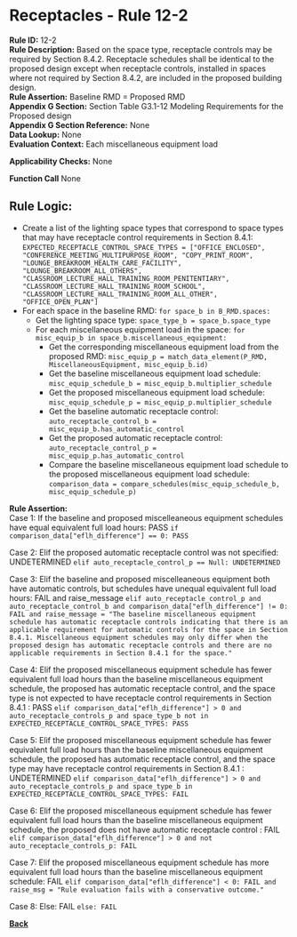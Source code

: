 # Receptacles - Rule 12-2
**Rule ID:** 12-2  
**Rule Description:** Based on the space type, receptacle controls may be required by Section 8.4.2. Receptacle schedules shall be identical to the proposed design except when receptacle controls, installed in spaces where not required by Section 8.4.2, are included in the proposed building design.  
**Rule Assertion:** Baseline RMD = Proposed RMD  
**Appendix G Section:** Section Table G3.1-12 Modeling Requirements for the Proposed design  
**Appendix G Section Reference:** None  
**Data Lookup:** None  
**Evaluation Context:** Each miscellaneous equipment load

**Applicability Checks:** None

**Function Call** None  


## Rule Logic:  
- Create a list of the lighting space types that correspond to space types that may have receptacle control requirements in Section 8.4.1: `EXPECTED_RECEPTACLE_CONTROL_SPACE_TYPES = ["OFFICE_ENCLOSED", "CONFERENCE_MEETING_MULTIPURPOSE_ROOM", "COPY_PRINT_ROOM", "LOUNGE_BREAKROOM_HEALTH_CARE_FACILITY", "LOUNGE_BREAKROOM_ALL_OTHERS", "CLASSROOM_LECTURE_HALL_TRAINING_ROOM_PENITENTIARY", "CLASSROOM_LECTURE_HALL_TRAINING_ROOM_SCHOOL", "CLASSROOM_LECTURE_HALL_TRAINING_ROOM_ALL_OTHER", "OFFICE_OPEN_PLAN"]`  
- For each space in the baseline RMD: `for space_b in B_RMD.spaces:`  
  - Get the lighting space type: `space_type_b = space_b.space_type`
  - For each miscellaneous equipment load in the space: `for misc_equip_b in space_b.miscellaneous_equipment:`
    - Get the corresponding miscellaneous equipment load from the proposed RMD: `misc_equip_p = match_data_element(P_RMD, MiscellaneousEquipment, misc_equip_b.id)`
    - Get the baseline miscellaneous equipment load schedule: `misc_equip_schedule_b = misc_equip_b.multiplier_schedule`
    - Get the proposed miscellaneous equipment load schedule: `misc_equip_schedule_p = misc_equip_p.multiplier_schedule`
    - Get the baseline automatic receptacle control: `auto_receptacle_control_b = misc_equip_b.has_automatic_control`
    - Get the proposed automatic receptacle control: `auto_receptacle_control_p = misc_equip_p.has_automatic_control`
    - Compare the baseline miscellaneous equipment load schedule to the proposed miscellaneous equipment load schedule: `comparison_data = compare_schedules(misc_equip_schedule_b, misc_equip_schedule_p)`
    
**Rule Assertion:**  
Case 1: If the baseline and proposed miscelleaneous equipment schedules have equal equivalent full load hours: PASS `if comparison_data["eflh_difference"] == 0: PASS`  

Case 2: Elif the proposed automatic receptacle control was not specified: UNDETERMINED `elif auto_receptacle_control_p == Null: UNDETERMINED`  

Case 3: Elif the baseline and proposed miscelleaneous equipment both have automatic controls, but schedules have unequal equivalent full load hours: FAIL and raise_message `elif auto_receptacle_control_p and auto_receptacle_control_b and comparison_data["eflh_difference"] != 0: FAIL and raise_message = "The baseline miscellaneous equipment schedule has automatic receptacle controls indicating that there is an applicable requirement for automatic controls for the space in Section 8.4.1. Miscellaneous equipment schedules may only differ when the proposed design has automatic receptacle controls and there are no applicable requirements in Section 8.4.1 for the space."`  

Case 4: Elif the proposed miscellaneous equipment schedule has fewer equivalent full load hours than the baseline miscellaneous equipment schedule, the proposed has automatic receptacle control, and the space type is not expected to have receptacle control requirements in Section 8.4.1 : PASS `elif comparison_data["eflh_difference"] > 0 and auto_receptacle_controls_p and space_type_b not in EXPECTED_RECEPTACLE_CONTROL_SPACE_TYPES: PASS`  

Case 5: Elif the proposed miscellaneous equipment schedule has fewer equivalent full load hours than the baseline miscellaneous equipment schedule, the proposed has automatic receptacle control, and the space type may have receptacle control requirements in Section 8.4.1 : UNDETERMINED `elif comparison_data["eflh_difference"] > 0 and auto_receptacle_controls_p and space_type_b in EXPECTED_RECEPTACLE_CONTROL_SPACE_TYPES: FAIL`  

Case 6: Elif the proposed miscellaneous equipment schedule has fewer equivalent full load hours than the baseline miscellaneous equipment schedule, the proposed does not have automatic receptacle control : FAIL `elif comparison_data["eflh_difference"] > 0 and not auto_receptacle_controls_p: FAIL`  

Case 7: Elif the proposed miscellaneous equipment schedule has more equivalent full load hours than the baseline miscellaneous equipment schedule: FAIL `elif comparison_data["eflh_difference"] < 0: FAIL and raise_msg = "Rule evaluation fails with a conservative outcome."`  

Case 8: Else: FAIL `else: FAIL`  


**[Back](../_toc.md)**
